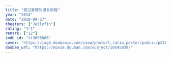 ```yaml
---
title: "穿过爱情的漫长旅程"
year: "2014"
date: "2018-08-27"
theaters: ["Jellyfin"]
rating: "4-t"
remark: ["12"]
imdb_id: "tt3696086"
cover: "https://img3.doubanio.com/view/photo/l_ratio_poster/public/p2167320927.jpg"
douban_url: "https://movie.douban.com/subject/10545939/"
---
```


